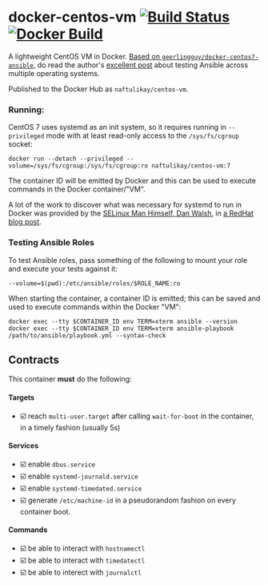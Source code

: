 # docker-centos-vm [![Build Status][svg-travis]][travis] [![Docker Build][svg-docker]][docker]

A lightweight CentOS VM in Docker. [Based on `geerlingguy/docker-centos7-ansible`][upstream], do read the author's
[excellent post][post] about testing Ansible across multiple operating systems.

Published to the Docker Hub as `naftulikay/centos-vm`.

### Running:

CentOS 7 uses systemd as an init system, so it requires running in `--privileged` mode with at least read-only access
to the `/sys/fs/cgroup` socket:

```
docker run --detach --privileged --volume=/sys/fs/cgroup:/sys/fs/cgroup:ro naftulikay/centos-vm:7
```

The container ID will be emitted by Docker and this can be used to execute commands in the Docker container/"VM".

A lot of the work to discover what was necessary for systemd to run in Docker was provided by the
[SELinux Man Himself, Dan Walsh][dwalsh], in [a RedHat blog post][redhat-docker-systemd].

### Testing Ansible Roles

To test Ansible roles, pass something of the following to mount your role and execute your tests against it:

```
--volume=$(pwd):/etc/ansible/roles/$ROLE_NAME:ro
```

When starting the container, a container ID is emitted; this can be saved and used to execute commands within the Docker
"VM":

```
docker exec --tty $CONTAINER_ID env TERM=xterm ansible --version
docker exec --tty $CONTAINER_ID env TERM=xterm ansible-playbook /path/to/ansible/playbook.yml --syntax-check
```

## Contracts

This container **must** do the following:

#### Targets

 - :ballot_box_with_check: reach `multi-user.target` after calling `wait-for-boot` in the container, in a timely fashion (usually 5s)

#### Services

 - :ballot_box_with_check: enable `dbus.service`
 - :ballot_box_with_check: enable `systemd-journald.service`
 - :ballot_box_with_check: enable `systemd-timedated.service`
 - :ballot_box_with_check: generate `/etc/machine-id` in a pseudorandom fashion on every container boot.

#### Commands

 - :ballot_box_with_check: be able to interact with `hostnamectl`
 - :ballot_box_with_check: be able to interact with `timedatectl`
 - :ballot_box_with_check: be able to interect with `journalctl`

 [docker]: https://hub.docker.com/r/naftulikay/centos-vm/
 [svg-docker]: https://img.shields.io/docker/automated/naftulikay/centos-vm.svg?maxAge=2592000
 [travis]: https://travis-ci.org/naftulikay/docker-centos-vm
 [svg-travis]: https://travis-ci.org/naftulikay/docker-centos-vm.svg?branch=develop
 [post]: https://www.jeffgeerling.com/blog/2016/how-i-test-ansible-configuration-on-7-different-oses-docker
 [upstream]: https://hub.docker.com/r/geerlingguy/docker-centos7-ansible/
 [dwalsh]: https://stopdisablingselinux.com/
 [redhat-docker-systemd]: https://developers.redhat.com/blog/2014/05/05/running-systemd-within-docker-container/
